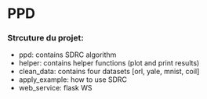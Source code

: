 # PPD

### Strcuture du projet:
* ppd: contains SDRC algorithm
* helper: contains helper functions (plot and print results)
* clean_data: contains four datasets [orl, yale, mnist, coil]
* apply_example: how to use SDRC
* web_service: flask WS
